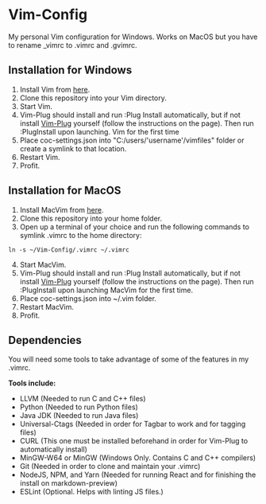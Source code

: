 # Vim-Config

My personal Vim configuration for Windows. Works on MacOS but you have to rename
_vimrc to .vimrc and .gvimrc.

## Installation for Windows

1. Install Vim from [here](https://github.com/vim/vim-win32-installer/releases).
2. Clone this repository into your Vim directory.
3. Start Vim.
4. Vim-Plug should install and run :Plug Install automatically, but if not
install [Vim-Plug](https://github.com/junegunn/vim-plug) yourself
(follow the instructions on the page). Then run :PlugInstall upon launching.
Vim for the first time
5. Place coc-settings.json into "C:/users/'username'/vimfiles" folder or create
a symlink to that location.
6. Restart Vim.
7. Profit.

## Installation for MacOS

1. Install MacVim from [here](https://github.com/macvim-dev/macvim/releases/tag/snapshot-161).
2. Clone this repository into your home folder.
3. Open up a terminal of your choice and run the following commands to symlink
.vimrc to the home directory:

```
ln -s ~/Vim-Config/.vimrc ~/.vimrc
```

4. Start MacVim.
5. Vim-Plug should install and run :Plug Install automatically, but if not
install [Vim-Plug](https://github.com/junegunn/vim-plug) yourself
(follow the instructions on the page). Then run :PlugInstall upon launching
MacVim for the first time.
6. Place coc-settings.json into ~/.vim folder.
7. Restart MacVim.
8. Profit.

## Dependencies
You will need some tools to take advantage of some of the features in my .vimrc.

**Tools include:**

* LLVM (Needed to run C and C++ files)
* Python (Needed to run Python files)
* Java JDK (Needed to run Java files)
* Universal-Ctags (Needed in order for Tagbar to work and for tagging files)
* CURL (This one must be installed beforehand in order for Vim-Plug to
automatically install)
* MinGW-W64 or MinGW (Windows Only. Contains C and C++ compilers)
* Git (Needed in order to clone and maintain your .vimrc)
* NodeJS, NPM, and Yarn (Needed for running React and for finishing the install
on markdown-preview)
* ESLint (Optional. Helps with linting JS files.)

